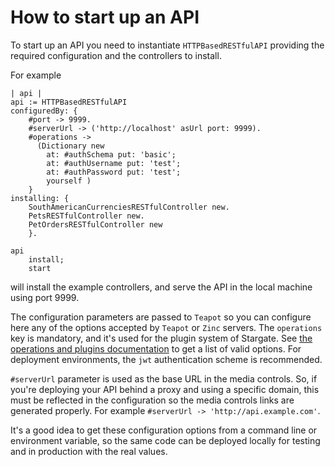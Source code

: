 # How to start up an API

To start up an API you need to instantiate `HTTPBasedRESTfulAPI` providing the
required configuration and the controllers to install.

For example

```smalltalk
| api |
api := HTTPBasedRESTfulAPI
configuredBy: {
    #port -> 9999.
    #serverUrl -> ('http://localhost' asUrl port: 9999).
    #operations ->
      (Dictionary new
        at: #authSchema put: 'basic';
        at: #authUsername put: 'test';
        at: #authPassword put: 'test';
        yourself )
    }
installing: {
    SouthAmericanCurrenciesRESTfulController new.
    PetsRESTfulController new.
    PetOrdersRESTfulController new
    }.

api
    install;
    start
```

will install the example controllers, and serve the API in the local machine
using port 9999.

The configuration parameters are passed to `Teapot` so you can configure here
any of the options accepted by `Teapot` or `Zinc` servers. The `operations`
key is mandatory, and it's used for the plugin system of Stargate. See [the
operations and plugins documentation](../reference/Operations.md) to get a list of valid
options. For deployment environments, the `jwt` authentication scheme is recommended.

`#serverUrl` parameter is used as the base URL in the media controls. So, if
you're deploying your API behind a proxy and using a specific domain, this
must be reflected in the configuration so the media controls links are
generated properly. For example `#serverUrl -> 'http://api.example.com'`.

It's a good idea to get these configuration options from a command line or
environment variable, so the same code can be deployed locally for testing and
in production with the real values.
